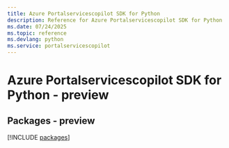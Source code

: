 ```yaml
---
title: Azure Portalservicescopilot SDK for Python
description: Reference for Azure Portalservicescopilot SDK for Python
ms.date: 07/24/2025
ms.topic: reference
ms.devlang: python
ms.service: portalservicescopilot
---
```

# Azure Portalservicescopilot SDK for Python - preview
## Packages - preview
[!INCLUDE [packages](portalservicescopilot-index.md)]